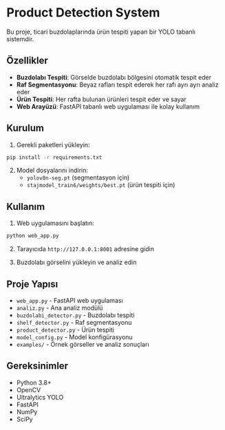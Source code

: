 # Product Detection System

Bu proje, ticari buzdolaplarında ürün tespiti yapan bir YOLO tabanlı sistemdir.

## Özellikler

- **Buzdolabı Tespiti**: Görselde buzdolabı bölgesini otomatik tespit eder
- **Raf Segmentasyonu**: Beyaz rafları tespit ederek her rafı ayrı ayrı analiz eder
- **Ürün Tespiti**: Her rafta bulunan ürünleri tespit eder ve sayar
- **Web Arayüzü**: FastAPI tabanlı web uygulaması ile kolay kullanım

## Kurulum

1. Gerekli paketleri yükleyin:
```bash
pip install -r requirements.txt
```

2. Model dosyalarını indirin:
   - `yolov8n-seg.pt` (segmentasyon için)
   - `stajmodel_train6/weights/best.pt` (ürün tespiti için)

## Kullanım

1. Web uygulamasını başlatın:
```bash
python web_app.py
```

2. Tarayıcıda `http://127.0.0.1:8001` adresine gidin

3. Buzdolabı görselini yükleyin ve analiz edin

## Proje Yapısı

- `web_app.py` - FastAPI web uygulaması
- `analiz.py` - Ana analiz modülü
- `buzdolabi_detector.py` - Buzdolabı tespiti
- `shelf_detector.py` - Raf segmentasyonu
- `product_detector.py` - Ürün tespiti
- `model_config.py` - Model konfigürasyonu
- `examples/` - Örnek görseller ve analiz sonuçları

## Gereksinimler

- Python 3.8+
- OpenCV
- Ultralytics YOLO
- FastAPI
- NumPy
- SciPy

